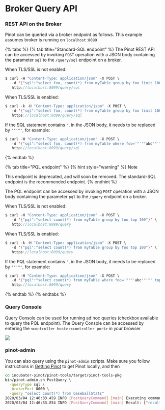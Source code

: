 # Broker Query API

### REST API on the Broker

Pinot can be queried via a broker endpoint as follows. This example assumes broker is running on `localhost:8099`

{% tabs %}
{% tab title="Standard-SQL endpoint" %}
The Pinot REST API can be accessed by invoking `POST` operation with a JSON body containing the parameter `sql` to the `/query/sql` endpoint on a broker.

When TLS/SSL is not enabled:

```java
$ curl -H "Content-Type: application/json" -X POST \
   -d '{"sql":"select foo, count(*) from myTable group by foo limit 100"}' \
   http://localhost:8099/query/sql
```

When TLS/SSL is enabled:

```java
$ curl -k -H "Content-Type: application/json" -X POST \
   -d '{"sql":"select foo, count(*) from myTable group by foo limit 100"}' \
   https://localhost:8099/query/sql
```

If the SQL statement contains `"`, in the JSON body, it needs to be replaced by `'"'"'`, for example:

```java
$ curl -H "Content-Type: application/json" -X POST \
   -d '{"sql":"select foo, count(*) from myTable where foo='"'"'abc'"'"' limit 100"}' \
   http://localhost:8099/query/sql
```
{% endtab %}

{% tab title="PQL endpoint" %}
{% hint style="warning" %}
Note

This endpoint is deprecated, and will soon be removed. The standard-SQL endpoint is the recommended endpoint.
{% endhint %}

The PQL endpoint can be accessed by invoking `POST` operation with a JSON body containing the parameter `pql` to the `/query` endpoint on a broker.

When TLS/SSL is not enabled:

```java
$ curl -H "Content-Type: application/json" -X POST \
   -d '{"pql":"select count(*) from myTable group by foo top 100"}' \
   http://localhost:8099/query
```

When TLS/SSL is enabled:

```java
$ curl -k -H "Content-Type: application/json" -X POST \
   -d '{"pql":"select count(*) from myTable group by foo top 100"}' \
   https://localhost:8099/query
```

If the PQL statement contains `"`, in the JSON body, it needs to be replaced by `'"'"'`, for example:

```java
$ curl -H "Content-Type: application/json" -X POST \
   -d '{"pql":"select count(*) from myTable where foo='"'"'abc'"'"' top 100"}' \
   http://localhost:8099/query
```
{% endtab %}
{% endtabs %}

### Query Console

Query Console can be used for running ad hoc queries (checkbox available to query the PQL endpoint). The Query Console can be accessed by entering the `<controller host>:<controller port>` in your browser

![](../../../.gitbook/assets/Pinot\_query\_console\_cropped.png)

### pinot-admin

You can also query using the `pinot-admin` scripts. Make sure you follow instructions in [Getting Pinot](../../../basics/getting-started/running-pinot-locally.md#getting-pinot) to get Pinot locally, and then

```bash
cd incubator-pinot/pinot-tools/target/pinot-tools-pkg 
bin/pinot-admin.sh PostQuery \
  -queryType sql \
  -brokerPort 8000 \
  -query "select count(*) from baseballStats"
2020/03/04 12:46:33.459 INFO [PostQueryCommand] [main] Executing command: PostQuery -brokerHost localhost -brokerPort 8000 -queryType sql -query select count(*) from baseballStats
2020/03/04 12:46:33.854 INFO [PostQueryCommand] [main] Result: {"resultTable":{"dataSchema":{"columnDataTypes":["LONG"],"columnNames":["count(*)"]},"rows":[[97889]]},"exceptions":[],"numServersQueried":1,"numServersResponded":1,"numSegmentsQueried":1,"numSegmentsProcessed":1,"numSegmentsMatched":1,"numConsumingSegmentsQueried":0,"numDocsScanned":97889,"numEntriesScannedInFilter":0,"numEntriesScannedPostFilter":0,"numGroupsLimitReached":false,"totalDocs":97889,"timeUsedMs":185,"segmentStatistics":[],"traceInfo":{},"minConsumingFreshnessTimeMs":0}
```

###
